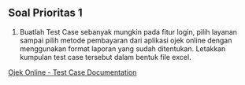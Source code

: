 ## Soal Prioritas 1

1. Buatlah Test Case sebanyak mungkin pada fitur login, pilih layanan sampai pilih metode pembayaran dari aplikasi ojek online dengan menggunakan format laporan yang sudah ditentukan. Letakkan kumpulan test case tersebut dalam bentuk file excel.

[Ojek Online - Test Case Documentation](https://docs.google.com/spreadsheets/d/1JCEqS0N7_dp9tjqSZUiFaBgIoEav87hSl1gdPRvPq_g/edit?usp=sharing)